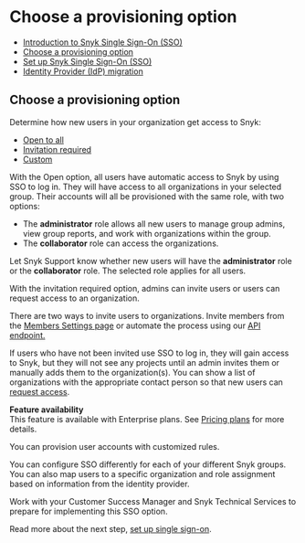 # Choose a provisioning option

* [ Introduction to Snyk Single Sign-On \(SSO\)](https://github.com/snyk/user-docs/tree/75cbddc84902693171786610d68edd1dc502bd55/hc/en-us/articles/360018025297-Introduction-to-Snyk-Single-Sign-On-SSO-/README.md)
* [ Choose a provisioning option](https://github.com/snyk/user-docs/tree/75cbddc84902693171786610d68edd1dc502bd55/hc/en-us/articles/360019607318-Choose-a-provisioning-option/README.md)
* [ Set up Snyk Single Sign-On \(SSO\)](https://github.com/snyk/user-docs/tree/75cbddc84902693171786610d68edd1dc502bd55/hc/en-us/articles/360017753618-Set-up-Snyk-Single-Sign-On-SSO-/README.md)
* [ Identity Provider \(IdP\) migration](https://github.com/snyk/user-docs/tree/75cbddc84902693171786610d68edd1dc502bd55/hc/en-us/articles/4402292397969-Identity-Provider-IdP-migration/README.md)

## Choose a provisioning option

Determine how new users in your organization get access to Snyk:

* [Open to all](untitled-302.md)
* [Invitation required](untitled-302.md)
* [Custom](untitled-302.md)

With the Open option, all users have automatic access to Snyk by using SSO to log in. They will have access to all organizations in your selected group. Their accounts will all be provisioned with the same role, with two options:

* The **administrator** role allows all new users to manage group admins, view group reports, and work with organizations within the group.
* The **collaborator** role can access the organizations.

Let Snyk Support know whether new users will have the **administrator** role or the **collaborator** role. The selected role applies for all users.

With the invitation required option, admins can invite users or users can request access to an organization.

There are two ways to invite users to organizations. Invite members from the [Members Settings page](https://support.snyk.io/hc/en-us/articles/360004399238-Invite-and-collaborate-with-team-members) or automate the process using our [API endpoint.](https://snyk.docs.apiary.io/#reference/organizations/user-invitation-to-organization/invite-users)

If users who have not been invited use SSO to log in, they will gain access to Snyk, but they will not see any projects until an admin invites them or manually adds them to the organization\(s\). You can show a list of organizations with the appropriate contact person so that new users can [request access](https://support.snyk.io/hc/en-us/articles/360016034417).

**Feature availability**  
This feature is available with Enterprise plans. See [Pricing plans](https://snyk.io/plans/) for more details.

You can provision user accounts with customized rules.

You can configure SSO differently for each of your different Snyk groups. You can also map users to a specific organization and role assignment based on information from the identity provider.

Work with your Customer Success Manager and Snyk Technical Services to prepare for implementing this SSO option.

Read more about the next step, [set up single sign-on](https://github.com/snyk/user-docs/tree/75cbddc84902693171786610d68edd1dc502bd55/hc/en-us/articles/360017753618/README.md).

